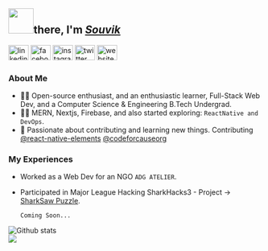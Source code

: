 ## <img src="https://i.pinimg.com/originals/57/5a/20/575a20918d349a354cc636a0d49b35a0.gif" height="50">there,  I'm [*Souvik*](https://github.com/souviknsl07)
[<img src='https://cdn.jsdelivr.net/npm/simple-icons@3.0.1/icons/linkedin.svg' alt='linkedin' height='30' width="40">](https://www.linkedin.com/in/souvik-nath-6b35691b0) 
[<img src='https://cdn.jsdelivr.net/npm/simple-icons@3.0.1/icons/facebook.svg' alt='facebook' height='30' width="40">](https://www.facebook.com/souvik.nath.12914) 
[<img src='https://cdn.jsdelivr.net/npm/simple-icons@3.0.1/icons/instagram.svg' alt='instagram' height='30' width="40">](https://www.instagram.com/iamsouviknath) 
[<img src='https://cdn.jsdelivr.net/npm/simple-icons@3.0.1/icons/twitter.svg' alt='twitter' height='30' width="40">](https://twitter.com/iamsouviknath) 
[<img src='https://cdn.jsdelivr.net/npm/simple-icons@3.0.1/icons/icloud.svg' alt='website' height='30' width="40">](https://souvik-nath.web.app)

### About Me

- 👨‍🎓 Open-source enthusiast, and an enthusiastic learner, Full-Stack Web Dev, and a Computer Science & Engineering B.Tech Undergrad.
- 👨‍💻 MERN, Nextjs, Firebase, and also started exploring: `ReactNative and DevOps`.
- 🤝 Passionate about contributing and learning new things. Contributing [@react-native-elements](https://github.com/react-native-elements) [@codeforcauseorg](https://github.com/codeforcauseorg)
 

### My Experiences
- Worked as a Web Dev for an NGO `ADG ATELIER`.
- Participated in Major League Hacking SharkHacks3 - Project -> [SharkSaw Puzzle](https://github.com/souviknsl07/SharkSaw-Puzzle).</br>
 
  `Coming Soon...`

![Github stats](https://github-readme-stats.vercel.app/api?username=souviknsl07)<br/>
![](https://komarev.com/ghpvc/?username=souviknsl07&label=Visitors&style=plastic)
